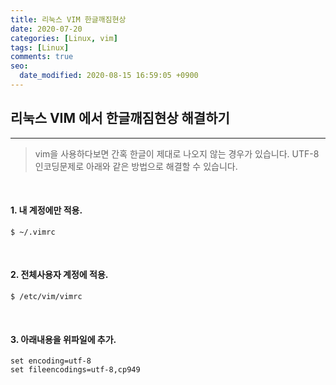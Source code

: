 ```yaml
---
title: 리눅스 VIM 한글깨짐현상
date: 2020-07-20
categories: [Linux, vim]
tags: [Linux]
comments: true
seo:
  date_modified: 2020-08-15 16:59:05 +0900
---
```


## 리눅스 VIM 에서 한글깨짐현상 해결하기
---

>vim을 사용하다보면 간혹 한글이 제대로 나오지 않는 경우가 있습니다.
>UTF-8 인코딩문제로 아래와 같은 방법으로 해결할 수 있습니다.

<br>

#### 1. 내 계정에만 적용.

```
$ ~/.vimrc
```
<br>

#### 2. 전체사용자 계정에 적용.

```
$ /etc/vim/vimrc
```
<br>

#### 3. 아래내용을 위파일에 추가.

```
set encoding=utf-8
set fileencodings=utf-8,cp949
```
